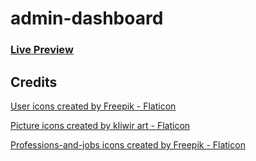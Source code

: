 # admin-dashboard

### <a href="https://admin-dashboard-web.netlify.app/">Live Preview</a>

## Credits

<a href="https://www.flaticon.com/free-icons/user" title="user icons">User icons created by Freepik - Flaticon</a>

<a href="https://www.flaticon.com/free-icons/picture" title="picture icons">Picture icons created by kliwir art - Flaticon</a>

<a href="https://www.flaticon.com/free-icons/professions-and-jobs" title="professions-and-jobs icons">Professions-and-jobs icons created by Freepik - Flaticon</a>
